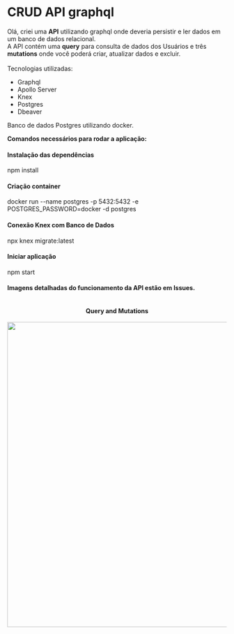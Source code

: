 # CRUD API graphql


Olá, criei uma <b>API</b> utilizando graphql onde deveria persistir e ler dados em um banco de dados relacional.<br>
A API contém uma <b>query</b> para consulta de dados dos Usuários e três <b>mutations</b> onde você poderá criar, atualizar dados e excluir. <br>
<br>
Tecnologias utilizadas:
- Graphql
- Apollo Server
- Knex
- Postgres
- Dbeaver

Banco de dados Postgres utilizando docker.

<b>Comandos necessários para rodar a aplicação:</b>
<h4> Instalação das dependências </h4>
 npm install
 
<br>
<h4> Criação container </h4>
docker run --name postgres -p 5432:5432 -e POSTGRES_PASSWORD=docker -d postgres

<h4> Conexão Knex com Banco de Dados </h4>
npx knex migrate:latest

<h4> Iniciar aplicação </h4>
npm start
      

<h4>Imagens detalhadas do funcionamento da API estão em <b>Issues</b>.</h4>
<br>


<div align="center">
  <div title><b>Query and Mutations</b></div>
  <br>
  <img src="https://user-images.githubusercontent.com/51123651/170269369-3d3e39ec-fe6a-4489-954c-8213be5b6c28.png" width="700px">
  </div>
